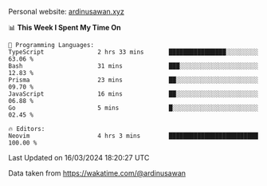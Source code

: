 Personal website: [ardinusawan.xyz](https://ardinusawan.xyz)

<!--START_SECTION:waka-->
📊 **This Week I Spent My Time On** 

```text
💬 Programming Languages: 
TypeScript               2 hrs 33 mins       ████████████████░░░░░░░░░   63.06 % 
Bash                     31 mins             ███░░░░░░░░░░░░░░░░░░░░░░   12.83 % 
Prisma                   23 mins             ██░░░░░░░░░░░░░░░░░░░░░░░   09.70 % 
JavaScript               16 mins             ██░░░░░░░░░░░░░░░░░░░░░░░   06.88 % 
Go                       5 mins              █░░░░░░░░░░░░░░░░░░░░░░░░   02.45 % 

🔥 Editors: 
Neovim                   4 hrs 3 mins        █████████████████████████   100.00 % 
```


 Last Updated on 16/03/2024 18:20:27 UTC
<!--END_SECTION:waka-->
Data taken from https://wakatime.com/@ardinusawan
